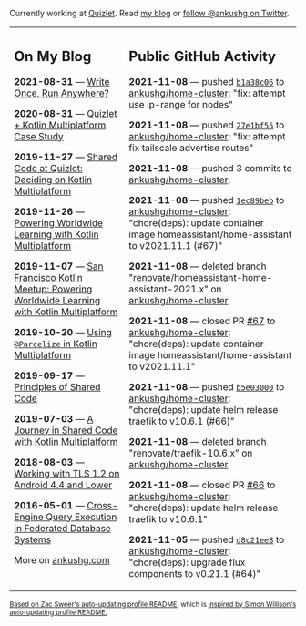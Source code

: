 Currently working at [Quizlet](https://quizlet.com/). Read [my blog](https://ankushg.com/) or [follow @ankushg on Twitter](https://twitter.com/ankushg).

<table><tr><td valign="top" width="40%">

## On My Blog
<!-- blog starts -->
**2021-08-31** — [Write Once, Run Anywhere?](https://ankushg.com/posts/write-once-run-anywhere-increment/)

**2020-08-31** — [Quizlet + Kotlin Multiplatform Case Study](https://ankushg.com/posts/quizlet-kotlin-multiplatform-case-study/)

**2019-11-27** — [Shared Code at Quizlet: Deciding on Kotlin Multiplatform](https://ankushg.com/posts/shared-code-kotlin-multiplatform/)

**2019-11-26** — [Powering Worldwide Learning with Kotlin Multiplatform](https://ankushg.com/speaking/droidcon-sf-2019)

**2019-11-07** — [San Francisco Kotlin Meetup: Powering Worldwide Learning with Kotlin Multiplatform](https://ankushg.com/speaking/sf-kotlin-meetup-2019)

**2019-10-20** — [Using `@Parcelize` in Kotlin Multiplatform](https://ankushg.com/posts/multiplatform-parcelize/)

**2019-09-17** — [Principles of Shared Code](https://ankushg.com/speaking/denver-startup-week-2019)

**2019-07-03** — [A Journey in Shared Code with Kotlin Multiplatform](https://ankushg.com/speaking/droidcon-berlin-2019)

**2018-08-03** — [Working with TLS 1.2 on Android 4.4 and Lower](https://ankushg.com/posts/tls-1.2-on-android/)

**2016-05-01** — [Cross-Engine Query Execution in Federated Database Systems](https://ankushg.com/projects/thesis)
<!-- blog ends -->
More on [ankushg.com](https://ankushg.com/)
</td><td valign="top" width="60%">

## Public GitHub Activity
<!-- githubActivity starts -->
**2021-11-08** — pushed [`b1a38c06`](https://github.com/ankushg/home-cluster/commit/b1a38c06df3bf7318dfbe6385b71e774bb948d36) to [ankushg/home-cluster](https://api.github.com/repos/ankushg/home-cluster): "fix: attempt use ip-range for nodes"

**2021-11-08** — pushed [`27e1bf55`](https://github.com/ankushg/home-cluster/commit/27e1bf5562ad02c50efe87155f18e63e318bdf61) to [ankushg/home-cluster](https://api.github.com/repos/ankushg/home-cluster): "fix: attempt fix tailscale advertise routes"

**2021-11-08** — pushed 3 commits to [ankushg/home-cluster](https://api.github.com/repos/ankushg/home-cluster).

**2021-11-08** — pushed [`1ec89beb`](https://github.com/ankushg/home-cluster/commit/1ec89beb566907b486c4e962da819cad08c4ca22) to [ankushg/home-cluster](https://api.github.com/repos/ankushg/home-cluster): "chore(deps): update container image homeassistant/home-assistant to v2021.11.1 (#67)"

**2021-11-08** — deleted branch "renovate/homeassistant-home-assistant-2021.x" on [ankushg/home-cluster](https://api.github.com/repos/ankushg/home-cluster)

**2021-11-08** — closed PR [#67](https://github.com/ankushg/home-cluster/pull/67) to [ankushg/home-cluster](https://api.github.com/repos/ankushg/home-cluster): "chore(deps): update container image homeassistant/home-assistant to v2021.11.1"

**2021-11-08** — pushed [`b5e03000`](https://github.com/ankushg/home-cluster/commit/b5e03000d098260422cdafa7263d30f2c8069615) to [ankushg/home-cluster](https://api.github.com/repos/ankushg/home-cluster): "chore(deps): update helm release traefik to v10.6.1 (#66)"

**2021-11-08** — deleted branch "renovate/traefik-10.6.x" on [ankushg/home-cluster](https://api.github.com/repos/ankushg/home-cluster)

**2021-11-08** — closed PR [#66](https://github.com/ankushg/home-cluster/pull/66) to [ankushg/home-cluster](https://api.github.com/repos/ankushg/home-cluster): "chore(deps): update helm release traefik to v10.6.1"

**2021-11-05** — pushed [`d8c21ee8`](https://github.com/ankushg/home-cluster/commit/d8c21ee8ed457a1be1b28a93b69db9e77d167039) to [ankushg/home-cluster](https://api.github.com/repos/ankushg/home-cluster): "chore(deps): upgrade flux components to v0.21.1 (#64)"
<!-- githubActivity ends -->
</td></tr></table>

<sub><a href="https://github.com/ZacSweers/ZacSweers">Based on Zac Sweer's auto-updating profile README</a>, which is <a href="https://simonwillison.net/2020/Jul/10/self-updating-profile-readme/">inspired by Simon Willison's auto-updating profile README.</a></sub>
